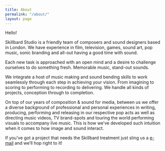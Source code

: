 ```yaml
---
title: About
permalink: "/about/"
layout: page
---
```


Hello!

Skillbard Studio is a friendly team of composers and sound designers based in London. We have experience in film, television, games, sound art, pop music, sonic branding and all-out having a good time with sound.

Each new task is approached with an open mind and a desire to challenge ourselves to do something fresh. Memorable music, stand-out sounds.

We integrate a host of music making and sound bending skills to work seamlessly through each step in achieving your vision. From imagining to scoring to performing to recording to delivering. We handle all kinds of projects, conception through to completion.

On top of our years of composition & sound for media, between us we offer a diverse background of professional and personal experiences in writing, producing, performing and releasing in our respective pop acts as well as directing music videos, TV brand-spots and touring the world performing visuals to accompany live music. This is how we’ve developed such intuition when it comes to how image and sound interact.

If you've got a project that needs the Skillbard treatment just sling us a [e-mail](mailto:oswald@skillbard.com) and we’ll hop right to it!
